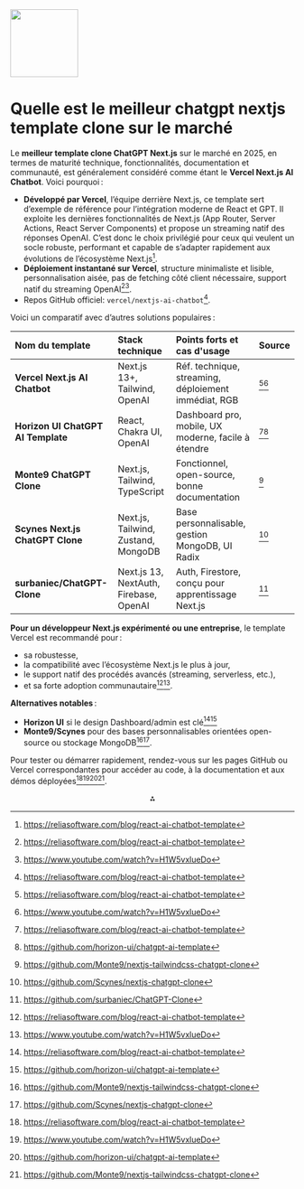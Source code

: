 <img src="https://r2cdn.perplexity.ai/pplx-full-logo-primary-dark%402x.png" class="logo" width="120"/>

# Quelle est le meilleur chatgpt nextjs template clone sur le marché

Le **meilleur template clone ChatGPT Next.js** sur le marché en 2025, en termes de maturité technique, fonctionnalités, documentation et communauté, est généralement considéré comme étant le **Vercel Next.js AI Chatbot**. Voici pourquoi :

- **Développé par Vercel**, l’équipe derrière Next.js, ce template sert d’exemple de référence pour l’intégration moderne de React et GPT. Il exploite les dernières fonctionnalités de Next.js (App Router, Server Actions, React Server Components) et propose un streaming natif des réponses OpenAI. C’est donc le choix privilégié pour ceux qui veulent un socle robuste, performant et capable de s’adapter rapidement aux évolutions de l’écosystème Next.js[^2].
- **Déploiement instantané sur Vercel**, structure minimaliste et lisible, personnalisation aisée, pas de fetching côté client nécessaire, support natif du streaming OpenAI[^2][^1].
- Repos GitHub officiel: `vercel/nextjs-ai-chatbot`[^2].

Voici un comparatif avec d’autres solutions populaires :


| Nom du template | Stack technique | Points forts et cas d'usage | Source |
| :-- | :-- | :-- | :-- |
| **Vercel Next.js AI Chatbot** | Next.js 13+, Tailwind, OpenAI | Réf. technique, streaming, déploiement immédiat, RGB | [^2][^1] |
| **Horizon UI ChatGPT AI Template** | React, Chakra UI, OpenAI | Dashboard pro, mobile, UX moderne, facile à étendre | [^2][^4] |
| **Monte9 ChatGPT Clone** | Next.js, Tailwind, TypeScript | Fonctionnel, open-source, bonne documentation | [^6] |
| **Scynes Next.js ChatGPT Clone** | Next.js, Tailwind, Zustand, MongoDB | Base personnalisable, gestion MongoDB, UI Radix | [^7] |
| **surbaniec/ChatGPT-Clone** | Next.js 13, NextAuth, Firebase, OpenAI | Auth, Firestore, conçu pour apprentissage Next.js | [^8] |

**Pour un développeur Next.js expérimenté ou une entreprise**, le template Vercel est recommandé pour :

- sa robustesse,
- la compatibilité avec l’écosystème Next.js le plus à jour,
- le support natif des procédés avancés (streaming, serverless, etc.),
- et sa forte adoption communautaire[^2][^1].

**Alternatives notables** :

- **Horizon UI** si le design Dashboard/admin est clé[^2][^4]
- **Monte9/Scynes** pour des bases personnalisables orientées open-source ou stockage MongoDB[^6][^7].

Pour tester ou démarrer rapidement, rendez-vous sur les pages GitHub ou Vercel correspondantes pour accéder au code, à la documentation et aux démos déployées[^2][^1][^4][^6].

<div style="text-align: center">⁂</div>

[^1]: https://www.youtube.com/watch?v=H1W5vxlueDo

[^2]: https://reliasoftware.com/blog/react-ai-chatbot-template

[^3]: https://medevel.com/self-hosted-chatgpt-based-apps/

[^4]: https://github.com/horizon-ui/chatgpt-ai-template

[^5]: https://www.youtube.com/watch?v=vfQ8QwFZBeQ

[^6]: https://github.com/Monte9/nextjs-tailwindcss-chatgpt-clone

[^7]: https://github.com/Scynes/nextjs-chatgpt-clone

[^8]: https://github.com/surbaniec/ChatGPT-Clone

[^9]: https://www.youtube.com/watch?v=rfJLGQzw9SA

[^10]: https://dev.to/fredy/top-5-free-github-chatgpt-ai-templates-ui-starter-kits-for-2023-3p0h

[^11]: https://dev.to/nisabmohd/chatgpt-clone-with-next13-openapi-pgl

[^12]: https://www.almera.one/blog/alternatives-chatgpt?8998d603_page=2\&c501813d_page=1\&e07c73ca_page=5

[^13]: https://www.builtatlightspeed.com/theme/monte9-nextjs-tailwindcss-chatgpt-clone

[^14]: https://developer.microsoft.com/fr-fr/reactor/events/21444/

[^15]: https://www.toolify.ai/fr/ai-new-fr/crez-votre-clone-de-chatgpt-avec-nextjs-et-openai-714444

[^16]: https://www.youtube.com/watch?v=WV4BoLbL9YA

[^17]: https://dev.to/code_2/i-built-a-chatgpt-clone-using-nextjs-openai-api-heres-what-happened-9i8

[^18]: https://www.reddit.com/r/ChatGPTCoding/comments/17vlyeq/i_built_a_tool_to_clone_any_website_using_gpt/?tl=fr

[^19]: https://www.udemy.com/course/nextjs-chatgpt/

[^20]: https://www.sortlist.be/fr/blog/alternative-chatgpt/

